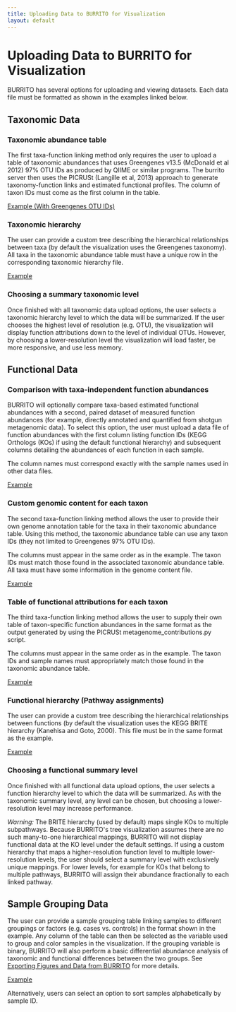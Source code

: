 ```yaml
---
title: Uploading Data to BURRITO for Visualization
layout: default
---
```

# Uploading Data to BURRITO for Visualization

BURRITO has several options for uploading and viewing datasets. Each data file must be formatted as shown in the examples linked below.

<h2 id="taxonomy">Taxonomic Data</h2>

<h3>Taxonomic abundance table</h3>

The first taxa-function linking method only requires the user to upload a table of taxonomic abundances that uses Greengenes v13.5 (McDonald et al 2012) 97% OTU IDs as produced by QIIME or similar programs. 
The burrito server then uses the PICRUSt (Langille et al, 2013) approach to generate taxonomy-function links and estimated functional profiles. The column of taxon IDs must come as the first column in the table.

<a href="https://elbo-spice.gs.washington.edu/shiny/burrito/Data/examples/example_greengenes_otus.txt" target="_blank">Example (With Greengenes OTU IDs) </a>
<!--- <a href="https://elbo-spice.gs.washington.edu/shiny/burrito/Data/examples/example_otus.txt" target="_blank">Example </a> -->

<h3>Taxonomic hierarchy</h3>

The user can provide a custom tree describing the hierarchical relationships between taxa (by default the visualization uses the Greengenes taxonomy).
All taxa in the taxonomic abundance table must have a unique row in the corresponding taxonomic hierarchy file.

<a href="https://elbo-spice.gs.washington.edu/shiny/burrito/Data/examples/example_tax_hierarchy.txt" target="_blank">Example </a>

<h3>Choosing a summary taxonomic level</h3>

Once finished with all taxonomic data upload options, the user selects a taxonomic hierarchy level to which the data will be summarized. 
If the user chooses the highest level of resolution (e.g. OTU), the visualization will display function attributions down to the level of individual OTUs. 
However, by choosing a lower-resolution level the visualization will load faster, be more responsive, and use less memory.


<h2 id="function">Functional Data</h2>

<h3>Comparison with taxa-independent function abundances</h3>

BURRITO will optionally compare taxa-based estimated functional abundances with a second, paired dataset of measured function abundances (for example, directly annotated and quantified from shotgun metagenomic data). To select this option, the user must upload a data file of function abundances with the first column listing function IDs (KEGG Orthologs (KOs) if using the default functional hierarchy) 
and subsequent columns detailing the abundances of each function in each sample. 

The column names must correspond exactly with the sample names used in other data files.

<a href="https://elbo-spice.gs.washington.edu/shiny/burrito/Data/examples/example_metagenome.txt" target="_blank">Example </a>

<h3>Custom genomic content for each taxon</h3>

The second taxa-function linking method allows the user to provide their own genome annotation table for the taxa in their taxonomic abundance table. Using this method, the taxonomic abundance table can use any taxon IDs (they not limited to Greengenes 97% OTU IDs). 

The columns must appear in the same order as in the example. The taxon IDs must match those found in the associated taxonomic abundance table. All taxa must have some information in the genome content file.

<a href="https://elbo-spice.gs.washington.edu/shiny/burrito/Data/examples/example_genome_content.txt" target="_blank">Example </a>

<h3>Table of functional attributions for each taxon</h3>

The third taxa-function linking method allows the user to supply their own table of taxon-specific function abundances in the same format as the output generated by using the PICRUSt metagenome_contributions.py script.

The columns must appear in the same order as in the example. The taxon IDs and sample names must appropriately match those found in the taxonomic abundance table.

<a href="https://elbo-spice.gs.washington.edu/shiny/burrito/Data/examples/example_contributions.txt" target="_blank">Example </a>


<h3>Functional hierarchy (Pathway assignments)</h3>

The user can provide a custom tree describing the hierarchical relationships between functions (by default the visualization uses the KEGG BRITE hierarchy (Kanehisa and Goto, 2000). This file must be in the same format as the example.

<a href="https://elbo-spice.gs.washington.edu/shiny/burrito/Data/examples/example_func_hierarchy.txt" target="_blank">Example </a>

<h3>Choosing a functional summary level</h3>

Once finished with all functional data upload options, the user selects a function hierarchy level to which the data will be summarized. As with the taxonomic summary level, any level can be chosen, but choosing a lower-resolution level may increase performance.

*Warning:* The BRITE hierarchy (used by default) maps single KOs to multiple subpathways. Because BURRITO's tree visualization assumes there are no such many-to-one hierarchical mappings, BURRITO will not display functional data at the KO level under the default settings.
If using a custom hierarchy that maps a higher-resolution function level to multiple lower-resolution levels, the user should select a summary level with exclusively unique mappings. For lower levels, for example for KOs that belong to multiple pathways, BURRITO will assign 
their abundance fractionally to each linked pathway.

<h2 id="samples">Sample Grouping Data</h2>

The user can provide a sample grouping table linking samples to different groupings or factors (e.g. cases vs. controls) in the format shown in the example. Any column of the table can then be selected as the variable used to group and color samples in the visualization. If the 
grouping variable is binary, BURRITO will also perform a basic differential abundance analysis of taxonomic and functional differences between the two groups. See [Exporting Figures and Data from BURRITO](export.html) for more details.

<a href="https://elbo-spice.gs.washington.edu/shiny/burrito/Data/examples/example_sample_map.txt" target="_blank">Example </a>

Alternatively, users can select an option to sort samples alphabetically by sample ID.